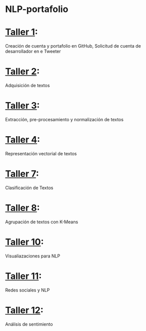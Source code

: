 # NLP-portafolio

# [Taller 1](https://github.com/dianacmayorgar/NLP-portafolio/blob/main/Taller%201.pdf):
Creación de cuenta y portafolio en GitHub, Solicitud de cuenta de desarrollador en e Tweeter

#  [Taller 2](https://github.com/dianacmayorgar/NLP-portafolio/blob/main/taller2.ipynb):
Adquisición de textos

# [Taller 3](https://github.com/dianacmayorgar/NLP-portafolio/blob/main/taller_3.ipynb):
Extracción, pre-procesamiento y normalización de textos

# [Taller 4](https://github.com/dianacmayorgar/NLP-portafolio/blob/main/taller_4%20.ipynb):
Representación vectorial de textos

# [Taller 7](https://github.com/dianacmayorgar/NLP-portafolio/blob/main/taller7%20(1).ipynb):
Clasificación de Textos

# [Taller 8](https://github.com/dianacmayorgar/NLP-portafolio/blob/main/taller8.ipynb):
Agrupación de textos con K-Means

# [Taller 10](https://github.com/dianacmayorgar/NLP-portafolio/blob/main/Taller_10.ipynb):
Visualiazaciones para NLP

# [Taller 11](https://github.com/dianacmayorgar/NLP-portafolio/blob/main/taller11.ipynb):
Redes sociales y NLP

# [Taller 12](https://github.com/dianacmayorgar/NLP-portafolio/blob/main/taller12.ipynb):
Análisis de sentimiento

